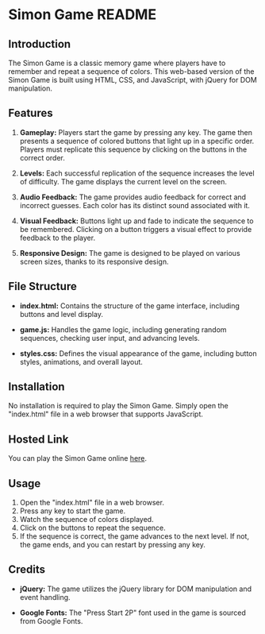 # Simon Game README

## Introduction

The Simon Game is a classic memory game where players have to remember and repeat a sequence of colors. This web-based version of the Simon Game is built using HTML, CSS, and JavaScript, with jQuery for DOM manipulation.

## Features

1. **Gameplay:** Players start the game by pressing any key. The game then presents a sequence of colored buttons that light up in a specific order. Players must replicate this sequence by clicking on the buttons in the correct order.

2. **Levels:** Each successful replication of the sequence increases the level of difficulty. The game displays the current level on the screen.

3. **Audio Feedback:** The game provides audio feedback for correct and incorrect guesses. Each color has its distinct sound associated with it.

4. **Visual Feedback:** Buttons light up and fade to indicate the sequence to be remembered. Clicking on a button triggers a visual effect to provide feedback to the player.

5. **Responsive Design:** The game is designed to be played on various screen sizes, thanks to its responsive design.

## File Structure

- **index.html:** Contains the structure of the game interface, including buttons and level display.
  
- **game.js:** Handles the game logic, including generating random sequences, checking user input, and advancing levels.
  
- **styles.css:** Defines the visual appearance of the game, including button styles, animations, and overall layout.

## Installation

No installation is required to play the Simon Game. Simply open the "index.html" file in a web browser that supports JavaScript.

## Hosted Link

You can play the Simon Game online [here](https://example.com).

## Usage

1. Open the "index.html" file in a web browser.
2. Press any key to start the game.
3. Watch the sequence of colors displayed.
4. Click on the buttons to repeat the sequence.
5. If the sequence is correct, the game advances to the next level. If not, the game ends, and you can restart by pressing any key.

## Credits

- **jQuery:** The game utilizes the jQuery library for DOM manipulation and event handling.
  
- **Google Fonts:** The "Press Start 2P" font used in the game is sourced from Google Fonts.
  
